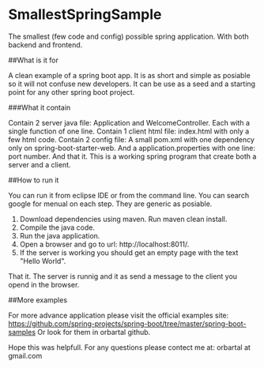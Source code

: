 # SmallestSpringSample

The smallest (few code and config) possible spring application. With both backend and frontend.

##What is it for

A clean example of a spring boot app.
It is as short and simple as posiable so it will not confuse new developers.
It can be use as a seed and a starting point for any other spring boot project.

###What it contain

Contain 2 server java file: Application and WelcomeController. Each with a single function of one line.
Contain 1 client html file: index.html with only a few html code.
Contain 2 config file: A small pom.xml with one dependency only on spring-boot-starter-web. And a application.properties with one line: port number.
And that it. This is a working spring program that create both a server and a client.

##How to run it

You can run it from eclipse IDE or from the command line. You can search google for menual on each step. They are generic as posiable. 
1. Download dependencies using maven. Run maven clean install. 
2. Compile the java code.
3. Run the java application. 
4. Open a browser and go to url: http://localhost:8011/.
5. If the server is working you should get an empty page with the text "Hello World".

That it. The server is runnig and it as send a message to the client you opend in the browser.

##More examples

For more advance application please visit the official examples site: https://github.com/spring-projects/spring-boot/tree/master/spring-boot-samples
Or look for them in orbartal github.

Hope this was helpfull.
For any questions please contect me at: orbartal at gmail.com
